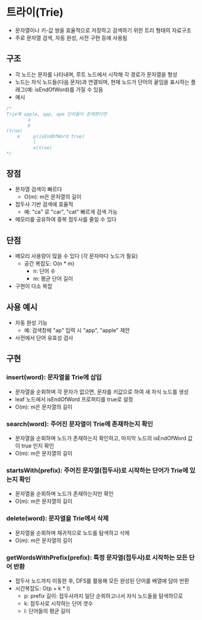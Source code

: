 # 트라이(Trie)

- 문자열이나 키-값 쌍을 효율적으로 저장하고 검색하기 위한 트리 형태의 자료구조
- 주로 문자열 검색, 자동 완성, 사전 구현 등에 사용됨

## 구조

- 각 노드는 문자를 나타내며, 루트 노드에서 시작해 각 경로가 문자열을 형성
- 노드는 자식 노드들(다음 문자)과 연결되며, 현재 노드가 단어의 끝임을 표시하는 플래그(예: isEndOfWord)를 가질 수 있음
- 예시

```js
/*
Trie에 apple, app, ape 단어들이 존재한다면
        a
        p
(true)      
    e     p(isEndOfWord true)
          l
          e(true)
*/
```

## 장점

- 문자열 검색이 빠르다
  - O(m): m은 문자열의 길이
- 접두사 기반 검색에 효율적
  - 예: "ca" 로 "car", "cat" 빠르게 검색 가능
- 메모리를 공유하여 중복 접두사를 줄일 수 있다

## 단점

- 메모리 사용량이 많을 수 있다 (각 문자마다 노드가 필요)
  - 공간 복잡도: O(n \* m)
    - n: 단어 수
    - m: 평균 단어 길이
- 구현이 다소 복잡

## 사용 예시

- 자동 완성 기능
  - 예: 검색창에 "ap" 입력 시 "app", "apple" 제안
- 사전에서 단어 유효성 검사

## 구현

### insert(word): 문자열을 Trie에 삽입

- 문자열을 순회하며 각 문자가 없으면, 문자를 키값으로 하여 새 자식 노드를 생성
- leaf 노드에서 isEndOfWord 프로퍼티를 true로 설정
- O(m): m은 문자열의 길이

### search(word): 주어진 문자열이 Trie에 존재하는지 확인

- 문자열을 순회하며 노드가 존재하는지 확인하고, 마지막 노드의 isEndOfWord 값이 true 인지 확인
- O(m): m은 문자열의 길이

### startsWith(prefix): 주어진 문자열(접두사)로 시작하는 단어가 Trie에 있는지 확인

- 문자열을 순회하며 노드가 존재하는지만 확인
- O(m): m은 문자열의 길이

### delete(word): 문자열을 Trie에서 삭제

- 문자열을 순회하며 재귀적으로 노드를 탐색하고 삭제
- O(m): m은 문자열의 길이

### getWordsWithPrefix(prefix): 특정 문자열(접두사)로 시작하는 모든 단어 반환

- 접두사 노드까지 이동한 후, DFS를 활용해 모든 완성된 단어를 배열에 담아 반환
- 시간복잡도: O(p + k \* l)
  - p: prefix 길이: 접두사까지 일단 순회하고나서 자식 노드들을 탐색하므로
  - k: 접두사로 시작하는 단어 갯수
  - l: 단어들의 평균 길이
